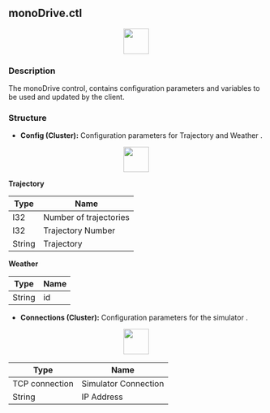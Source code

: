 ## monoDrive.ctl
<p align="center">
<img src="https://github.com/monoDriveIO/client/raw/master/WikiPhotos/LV_client/structures/monoDrivectlc.png" width="50"  />
</p>

### Description 
The monoDrive control, contains configuration parameters and variables to be used and updated by the client.

### Structure
- **Config  (Cluster):** Configuration parameters for Trajectory and Weather .
<p align="center">
<img src="https://github.com/monoDriveIO/client/raw/master/WikiPhotos/LV_client/structures/configctlc.png" width="50"  />
</p>

  **Trajectory**

| Type  | Name   |
| ------------ | ------------ |
|I32  | Number of trajectories |
|I32 | Trajectory Number  |
|String | Trajectory  |

  **Weather**

| Type  | Name   |
| ------------ | ------------ |
|String  | id|


- **Connections (Cluster):** Configuration parameters for the simulator .
<p align="center">
<img src="https://github.com/monoDriveIO/client/raw/master/WikiPhotos/LV_client/structures/connectionsctlc.png" width="50"  />
</p>

| Type  | Name   |
| ------------ | ------------ |
|TCP connection  | Simulator Connection |
|String | IP Address  |


